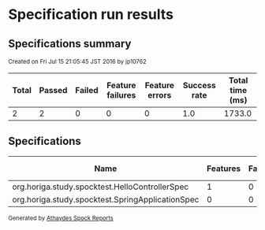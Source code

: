 # Specification run results

## Specifications summary

<small>Created on Fri Jul 15 21:05:45 JST 2016 by jp10762</small>

| Total          | Passed          | Failed          | Feature failures | Feature errors   | Success rate        | Total time (ms) |
|----------------|-----------------|-----------------|------------------|------------------|---------------------|-----------------|
| 2 | 2 | 0 | 0  | 0 | 1.0| 1733.0   |

## Specifications


|Name  | Features | Failed | Errors | Skipped | Success rate | Time |
|------|----------|--------|--------|---------|--------------|------|
| org.horiga.study.spocktest.HelloControllerSpec | 1 | 0 | 0 | 0 | 1.0 | 1733 |
| org.horiga.study.spocktest.SpringApplicationSpec | 0 | 0 | 0 | 0 | 1.0 | 0 |


<small>Generated by <a href="https://github.com/renatoathaydes/spock-reports">Athaydes Spock Reports</a></small>